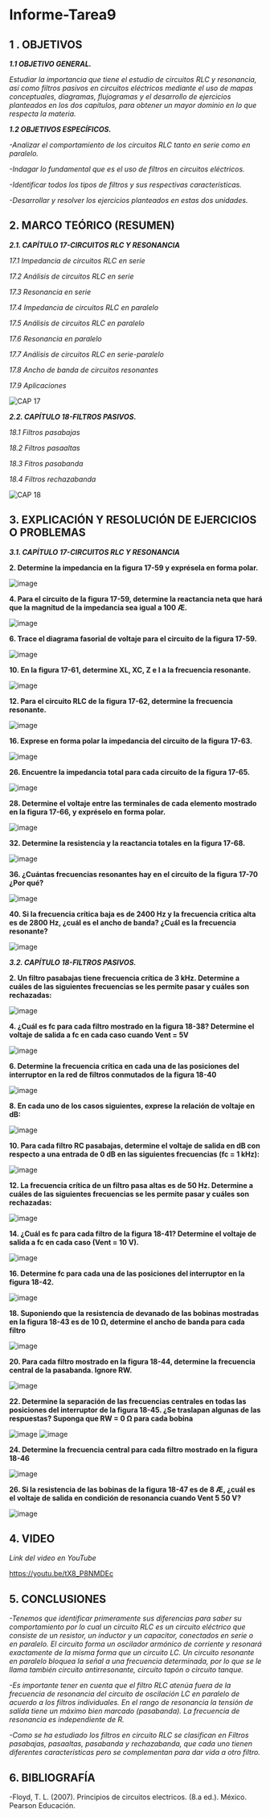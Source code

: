 # Informe-Tarea9

## 1 . OBJETIVOS

***1.1 OBJETIVO GENERAL.***

*Estudiar la importancia que tiene el estudio de circuitos RLC y resonancia, así como filtros pasivos en circuitos eléctricos mediante el uso de mapas conceptuales, diagramas, flujogramas y el desarrollo de ejercicios planteados en los dos capítulos, para obtener un mayor dominio en lo que respecta la materia.* 

***1.2 OBJETIVOS ESPECÍFICOS.***

*-Analizar el comportamiento de los circuitos RLC tanto en serie como en paralelo.*

*-Indagar lo fundamental que es el uso de filtros en circuitos eléctricos.*

*-Identificar todos los tipos de filtros y sus respectivas características.*

*-Desarrollar y resolver los ejercicios planteados en estas dos unidades.*


## 2. MARCO TEÓRICO (RESUMEN)

***2.1. CAPÍTULO 17-CIRCUITOS RLC Y RESONANCIA***

*17.1 Impedancia de circuitos RLC en serie*

*17.2 Análisis de circuitos RLC en serie*

*17.3 Resonancia en serie*

*17.4 Impedancia de circuitos RLC en paralelo*

*17.5 Análisis de circuitos RLC en paralelo*

*17.6 Resonancia en paralelo*

*17.7 Análisis de circuitos RLC en serie-paralelo*

*17.8 Ancho de banda de circuitos resonantes*

*17.9 Aplicaciones*

![CAP 17](https://user-images.githubusercontent.com/116774906/221666031-5d9b49ed-a7bb-4917-a93b-fed445f331b0.jpg)


***2.2. CAPÍTULO 18-FILTROS PASIVOS.***

*18.1 Filtros pasabajas*

*18.2 Filtros pasaaltas*

*18.3 Fitros pasabanda*

*18.4 Filtros rechazabanda*

![CAP 18](https://user-images.githubusercontent.com/116774906/221666490-6f68c54c-3985-4cbc-ae2b-0f1d246ef58e.jpg)

## 3. EXPLICACIÓN Y RESOLUCIÓN DE EJERCICIOS O PROBLEMAS

***3.1. CAPÍTULO 17-CIRCUITOS RLC Y RESONANCIA***

**2. Determine la impedancia en la figura 17-59 y exprésela en forma polar.**

![image](https://user-images.githubusercontent.com/116774906/221666852-2e225133-1f66-4479-9abc-ae998d87fe7b.png)

**4. Para el circuito de la figura 17-59, determine la reactancia neta que hará que la magnitud de la impedancia sea igual a 100 Æ.**

![image](https://user-images.githubusercontent.com/116774906/221666919-ac3c956a-c0fe-4044-9b7c-66ce51cb6bdd.png)

**6. Trace el diagrama fasorial de voltaje para el circuito de la figura 17-59.**

![image](https://user-images.githubusercontent.com/116774906/221666997-05e7bb18-7c88-4509-9d39-b86202b30d68.png)

**10. En la figura 17-61, determine XL, XC, Z e I a la frecuencia resonante.**

![image](https://user-images.githubusercontent.com/116774906/221667078-3502be07-9636-4d23-b891-635396ebaa5c.png)

**12. Para el circuito RLC de la figura 17-62, determine la frecuencia resonante.**

![image](https://user-images.githubusercontent.com/116774906/221667189-78b53079-3075-4e4e-b036-86b054609628.png)

**16. Exprese en forma polar la impedancia del circuito de la figura 17-63.**

![image](https://user-images.githubusercontent.com/116774906/221667249-654a82cb-bf59-4341-b8e9-d1bf7bf28f17.png)

**26. Encuentre la impedancia total para cada circuito de la figura 17-65.**

![image](https://user-images.githubusercontent.com/116774906/221667316-5b68bddb-8e89-4735-a5c8-7d0f05002af0.png)

**28. Determine el voltaje entre las terminales de cada elemento mostrado en la figura 17-66, y expréselo en forma polar.**

![image](https://user-images.githubusercontent.com/116774906/221667433-1004b780-bba5-4f9b-acfe-88ffe46ad5c1.png)

**32. Determine la resistencia y la reactancia totales en la figura 17-68.**

![image](https://user-images.githubusercontent.com/116774906/221667523-e0430a88-f9d0-4163-9a64-9bd2c14e818b.png)

**36. ¿Cuántas frecuencias resonantes hay en el circuito de la figura 17-70 ¿Por qué?**

![image](https://user-images.githubusercontent.com/116774906/221667595-e8355f63-cef4-410b-96e0-b9eceaf6da88.png)

**40. Si la frecuencia crítica baja es de 2400 Hz y la frecuencia crítica alta es de 2800 Hz, ¿cuál es el ancho de banda? ¿Cuál es la frecuencia resonante?**

![image](https://user-images.githubusercontent.com/116774906/221667677-f0cc87b6-8190-44be-a250-4aa991b1d388.png)

***3.2. CAPÍTULO 18-FILTROS PASIVOS.***

**2. Un filtro pasabajas tiene frecuencia crítica de 3 kHz. Determine a cuáles de las siguientes frecuencias se les permite pasar y cuáles son rechazadas:**

![image](https://user-images.githubusercontent.com/116774906/221668263-7474afff-1531-4179-8737-44ccbf89d195.png)

**4. ¿Cuál es fc para cada filtro mostrado en la figura 18-38? Determine el voltaje de salida a fc en cada caso cuando Vent = 5V**

![image](https://user-images.githubusercontent.com/116774906/221668378-4031a543-df18-412c-8f7f-ade1bf30d799.png)

**6. Determine la frecuencia crítica en cada una de las posiciones del interruptor en la red de filtros conmutados de la figura 18-40**

![image](https://user-images.githubusercontent.com/116774906/221668452-d25a7847-f936-4467-a83d-09064a5e0350.png)

**8. En cada uno de los casos siguientes, exprese la relación de voltaje en dB:**

![image](https://user-images.githubusercontent.com/116774906/221668560-81305e93-50f7-4b38-99ef-87626a9bbcd3.png)

**10. Para cada filtro RC pasabajas, determine el voltaje de salida en dB con respecto a una entrada de 0 dB en las siguientes frecuencias (fc = 1 kHz):**

![image](https://user-images.githubusercontent.com/116774906/221668631-e4dce9f1-9176-4f78-85c3-5955cee30efb.png)

**12. La frecuencia crítica de un filtro pasa altas es de 50 Hz. Determine a cuáles de las siguientes frecuencias se les permite pasar y cuáles son rechazadas:**

![image](https://user-images.githubusercontent.com/116774906/221668688-124fcd2c-a621-47fc-a366-27ae80b164c3.png)

**14. ¿Cuál es fc para cada filtro de la figura 18-41? Determine el voltaje de salida a fc en cada caso (Vent = 10 V).**

![image](https://user-images.githubusercontent.com/116774906/221668780-4a103fd8-6dd4-4409-9f85-a4ebe2540149.png)

**16. Determine fc para cada una de las posiciones del interruptor en la figura 18-42.**

![image](https://user-images.githubusercontent.com/116774906/221669029-4097dc26-f6de-4556-9034-83776c2931f4.png)

**18. Suponiendo que la resistencia de devanado de las bobinas mostradas en la figura 18-43 es de 10 Ω, determine el ancho de banda para cada filtro**

![image](https://user-images.githubusercontent.com/116774906/221669139-c7eeea8e-9808-4520-8040-e3170a1d8393.png)

**20. Para cada filtro mostrado en la figura 18-44, determine la frecuencia central de la pasabanda. Ignore RW.**

![image](https://user-images.githubusercontent.com/116774906/221669207-33c0ae2c-657e-44f2-82e8-afc6c0ae6555.png)

**22. Determine la separación de las frecuencias centrales en todas las posiciones del interruptor de la figura 18-45. ¿Se traslapan algunas de las respuestas? Suponga que RW = 0 Ω para cada bobina**

![image](https://user-images.githubusercontent.com/116774906/221669297-34f83d6c-e128-4d84-a043-253314e0005a.png)
![image](https://user-images.githubusercontent.com/116774906/221669355-bcbf68ce-bf4b-46d0-876d-cb1a1e58849d.png)

**24. Determine la frecuencia central para cada filtro mostrado en la figura 18-46**

![image](https://user-images.githubusercontent.com/116774906/221669475-95133f0e-2395-4ead-96e2-31e1071359ee.png)

**26. Si la resistencia de las bobinas de la figura 18-47 es de 8 Æ, ¿cuál es el voltaje de salida en condición de resonancia cuando Vent 5 50 V?**

![image](https://user-images.githubusercontent.com/116774906/221669545-1d173d88-67be-471c-8b7d-452fa9d169e5.png)



## 4. VIDEO

*Link del video en YouTube*

https://youtu.be/tX8_P8NMDEc

## 5. CONCLUSIONES

*-Tenemos que identificar primeramente sus diferencias para saber su comportamiento por lo cual un circuito RLC es un circuito eléctrico que consiste de un resistor, un inductor y un capacitor, conectados en serie o en paralelo. El circuito forma un oscilador armónico de corriente y resonará exactamente de la misma forma que un circuito LC. Un circuito resonante en paralelo bloquea la señal a una frecuencia determinada, por lo que se le llama también circuito antirresonante, circuito tapón o circuito tanque.*

*-Es importante tener en cuenta que el filtro RLC atenúa fuera de la frecuencia de resonancia del circuito de oscilación LC en paralelo de acuerdo a los filtros individuales. En el rango de resonancia la tensión de salida tiene un máximo bien marcado (pasabanda). La frecuencia de resonancia es independiente de R.*

*-Como se ha estudiado los filtros en circuito RLC se clasifican en Filtros pasabajas, pasaaltas, pasabanda y rechazabanda, que cada uno tienen diferentes características pero se complementan para dar vida a otro filtro.* 


## 6. BIBLIOGRAFÍA

-Floyd, T. L. (2007). Principios de circuitos electricos. (8.a ed.). México. Pearson Educación.
